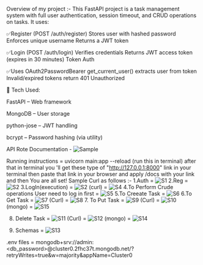 Overview of my project :-
This FastAPI project is a task management system with full user authentication, session timeout, and CRUD operations on tasks. It uses:

✅Register (POST /auth/register)
  Stores user with hashed password
  Enforces unique username
  Returns a JWT token

✅Login (POST /auth/login)
   Verifies credentials
   Returns JWT access token (expires in 30 minutes)
   Token Auth

✅Uses OAuth2PasswordBearer
   get_current_user() extracts user from token
   Invalid/expired tokens return 401 Unauthorized

🔧 Tech Used:

FastAPI – Web framework

MongoDB – User storage

python-jose – JWT handling

bcrypt – Password hashing (via utility)

API Rote Documentation - ![Sample](https://github.com/user-attachments/assets/ceb57ff1-ba6f-4945-aead-db1e978cea6b)

Running instructions = uvicorn main:app --reload (run this in terminal)
                       after that in terminal you 'll get these type of "http://127.0.0.1:8000" link in your terminal
                       then paste that link in your browser and apply /docs with your link and then You are all set!
Sample Curl as follows :-
1.Auth = ![S1](https://github.com/user-attachments/assets/39c2d974-a617-4322-9f0a-21d4d942efcc)
2.Reg = ![S2](https://github.com/user-attachments/assets/b0919941-2e51-463a-bee7-a4e4e8413531)
3.LogIn(execution) = ![S2](https://github.com/user-attachments/assets/01537628-4ae6-4e23-a25f-5851f000df5d)
       (curl) = ![S4](https://github.com/user-attachments/assets/6a5c868c-b930-4d34-8ca8-cb67d86536c5)
4.To Perform Crude operations User need to log in first = ![S5](https://github.com/user-attachments/assets/6e64c3a8-ede9-4302-861e-675d88e773d7)
5.To Creeate Task = ![S6](https://github.com/user-attachments/assets/e28ccbe5-e5cd-454b-b8e5-9eb44387c13a)
6.To Get Task = ![S7](https://github.com/user-attachments/assets/04104300-9a89-4bee-a277-1ef2e469f543)
      (Curl) = ![S8](https://github.com/user-attachments/assets/ab1bf54f-13bf-493d-9292-3d1c407351f7)
7. To Put Task = ![S9](https://github.com/user-attachments/assets/c1e58259-c0b6-4953-ab23-3595aa586c26)
       (Curl) = ![S10](https://github.com/user-attachments/assets/b27799fa-1d8f-4815-95a2-1d556e9c4374)
       (mongo) = ![S15](https://github.com/user-attachments/assets/1f1cb5e7-3c6f-49d9-b90a-c2f19601eef2)

8. Delete Task = ![S11](https://github.com/user-attachments/assets/887e03fc-245f-46d7-919e-2a975405cb14)
       (Curl) = ![S12](https://github.com/user-attachments/assets/58618f85-3ca4-46fe-9d4f-c895db2228e4)
        (mongo) =    ![S14](https://github.com/user-attachments/assets/e0d402ce-697b-4d00-ae57-aa3a060f136d)


9. Schemas = ![S13](https://github.com/user-attachments/assets/3aad66da-9954-4505-a9cc-01ddb9bcc80c)

.env files = mongodb+srv://admin:<db_password>@cluster0.2fhc37t.mongodb.net/?retryWrites=true&w=majority&appName=Cluster0
     










